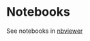 Notebooks
===========


See notebooks in [nbviewer](http://nbviewer.ipython.org/github/biokit/biokit/tree/master/notebooks/)
